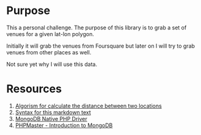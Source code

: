 # Purpose

This a personal challenge. The purpose of this library is to grab a set of 
venues for a given lat-lon polygon.

Initially it will grab the venues from Foursquare but later on I will try to 
grab venues from other places as well.

Not sure yet why I will use this data.

# Resources

1. [Algorism for calculate the distance between two locations](http://www.movable-type.co.uk/scripts/latlong.html)
2. [Syntax for this markdown text](http://daringfireball.net/projects/markdown/syntax)
3. [MongoDB Native PHP Driver](http://us2.php.net/mongo)
4. [PHPMaster - Introduction to MongoDB](http://phpmaster.com/introduction-to-mongodb/)
